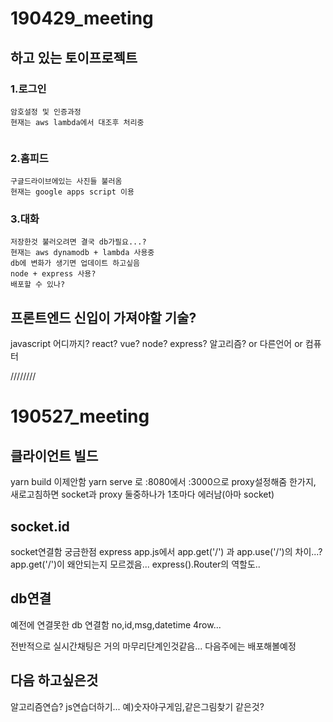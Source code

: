 # 190429_meeting
## 하고 있는 토이프로젝트
### 1.로그인
```
암호설정 및 인증과정
현재는 aws lambda에서 대조후 처리중


```
### 2.홈피드
```
구글드라이브에있는 사진들 불러옴
현재는 google apps script 이용
```
### 3.대화
```
저장한것 불러오려면 결국 db가필요...?
현재는 aws dynamodb + lambda 사용중
db에 변화가 생기면 업데이트 하고싶음
node + express 사용?
배포할 수 있나?
```

## 프론트엔드 신입이 가져야할 기술?
javascript 어디까지?
react? vue? node? express?
알고리즘? or 다른언어 or 컴퓨터 


////////

# 190527_meeting
## 클라이언트 빌드
yarn build 이제안함
yarn serve 로 :8080에서 :3000으로 proxy설정해줌
한가지, 새로고침하면 socket과 proxy 둘중하나가 1초마다 에러남(아마 socket)

## socket.id
socket연결함
궁금한점
express app.js에서 app.get('/') 과 app.use('/')의 차이...?
app.get('/')이 왜안되는지 모르겠음...
express().Router의 역할도..

## db연결
예전에 연결못한 db 연결함
no,id,msg,datetime 4row...

전반적으로 실시간채팅은 거의 마무리단계인것같음...
다음주에는 배포해볼예정

## 다음 하고싶은것
알고리즘연습?
js연습더하기... 예)숫자야구게임,같은그림찾기 같은것?
